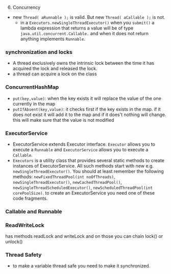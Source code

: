 6. Concurrency

- new `Thread( aRunnable );` is valid. But new `Thread( aCallable );` is not.
    - in a `Executors.newSingleThreadExecutor()` when you `submit()` a lambda expression that returns a value will be of type `java.util.concurrent.Callable.` and when it does not return anything implements `Runnable`.

### synchronization and locks

- A thread exclusively owns the intrinsic lock between the time it has acquired the lock and released the lock.
- a thread can acquire a lock on the class

### ConcurrentHashMap

- `put(key,value)`: when the key exists it will replace the value of the one currently in the map
- `putIfAbsent(key,value)`: it checks first if the key exists in the map. if it does not exist it will add it to the map and if it does't nothing will change. this will make sure that the value is not modified

### ExecutorService

- ExecutorService extends Executor interface. `Executor` allows you to execute a `Runnable` and `ExecutorService` allows you to execute a `Callable`.
- `Executors` is a utility class that provides several static methods to create instances of ExecutorService. All such methods start with new e.g. `newSingleThreadExecutor()`.
    You should at least remember the following methods: `newFixedThreadPool(int noOfThreads)`, `newSingleThreadExecutor()`, `newCachedThreadPool()`, `newSingleThreadScheduledExecutor()`, `newScheduledThreadPool(int corePoolSize)`. to create an ExecutorService you need one of these code fragments.

### Callable and Runnable

### ReadWriteLock

has methods readLock and writeLock and on those you can chain lock() or unlock()

### Thread Safety

- to make a variable thread safe you need to make it synchronized.